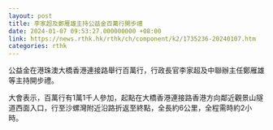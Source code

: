 ```yaml
---
layout: post
title: 李家超及鄭雁雄主持公益金百萬行開步禮
date: 2024-01-07 09:53:27.000000000 +08:00
link: https://news.rthk.hk/rthk/ch/component/k2/1735236-20240107.htm
categories: rthk
---
```


公益金在港珠澳大橋香港連接路舉行百萬行，行政長官李家超及中聯辦主任鄭雁雄等主持開步禮。

大會表示，百萬行有1萬1千人參加，起點在大橋香港連接路香港方向鄰近觀景山隧道西面入口，行至沙螺灣附近沿路折返至終點，全長約6公里，全程需時約2小時。
